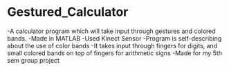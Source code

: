 # Gestured_Calculator
-A calculator program which will take input through gestures and colored bands.
-Made in MATLAB
-Used Kinect Sensor
-Program is self-describing about the use of color bands
-It takes input through fingers for digits, and small colored bands on top of fingers for arithmetic signs
-Made for my 5th sem group project
